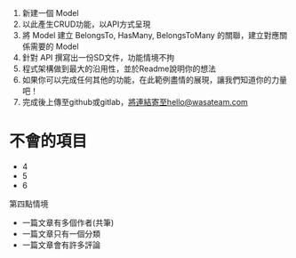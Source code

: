 1. 新建一個 Model
2. 以此產生CRUD功能，以API方式呈現
3. 將 Model 建立 BelongsTo, HasMany, BelongsToMany 的關聯，建立對應關係需要的 Model
4. 針對 API 撰寫出一份SD文件，功能情境不拘
5. 程式架構做到最大的沿用性，並於Readme說明你的想法
6. 如果你可以完成任何其他的功能，在此範例盡情的展現，讓我們知道你的力量吧！
7. 完成後上傳至github或gitlab，將連結寄至hello@wasateam.com

# 不會的項目
- 4
- 5
- 6

第四點情境
- 一篇文章有多個作者(共筆)
- 一篇文章只有一個分類
- 一篇文章會有許多評論


